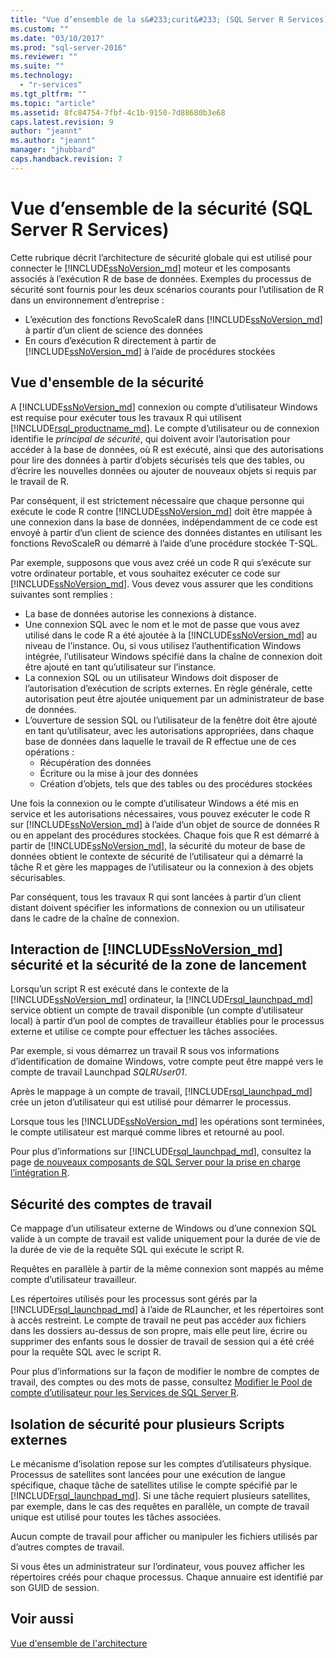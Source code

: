 ```yaml
---
title: "Vue d’ensemble de la s&#233;curit&#233; (SQL Server R Services) | Microsoft Docs"
ms.custom: ""
ms.date: "03/10/2017"
ms.prod: "sql-server-2016"
ms.reviewer: ""
ms.suite: ""
ms.technology: 
  - "r-services"
ms.tgt_pltfrm: ""
ms.topic: "article"
ms.assetid: 8fc84754-7fbf-4c1b-9150-7d88680b3e68
caps.latest.revision: 9
author: "jeannt"
ms.author: "jeannt"
manager: "jhubbard"
caps.handback.revision: 7
---
```

# Vue d’ensemble de la s&#233;curit&#233; (SQL Server R Services)

Cette rubrique décrit l’architecture de sécurité globale qui est utilisé pour connecter le [!INCLUDE[ssNoVersion_md](../../includes/ssnoversion-md.md)] moteur et les composants associés à l’exécution R de base de données. Exemples du processus de sécurité sont fournis pour les deux scénarios courants pour l’utilisation de R dans un environnement d’entreprise :

+ L’exécution des fonctions RevoScaleR dans [!INCLUDE[ssNoVersion_md](../../includes/ssnoversion-md.md)] à partir d’un client de science des données
+ En cours d’exécution R directement à partir de [!INCLUDE[ssNoVersion_md](../../includes/ssnoversion-md.md)] à l’aide de procédures stockées

## Vue d'ensemble de la sécurité

A [!INCLUDE[ssNoVersion_md](../../includes/ssnoversion-md.md)] connexion ou compte d’utilisateur Windows est requise pour exécuter tous les travaux R qui utilisent [!INCLUDE[rsql_productname_md](../../includes/rsql-productname-md.md)]. Le compte d’utilisateur ou de connexion identifie le *principal de sécurité*, qui doivent avoir l’autorisation pour accéder à la base de données, où R est exécuté, ainsi que des autorisations pour lire des données à partir d’objets sécurisés tels que des tables, ou d’écrire les nouvelles données ou ajouter de nouveaux objets si requis par le travail de R.

Par conséquent, il est strictement nécessaire que chaque personne qui exécute le code R contre [!INCLUDE[ssNoVersion_md](../../includes/ssnoversion-md.md)] doit être mappée à une connexion dans la base de données, indépendamment de ce code est envoyé à partir d’un client de science des données distantes en utilisant les fonctions RevoScaleR ou démarré à l’aide d’une procédure stockée T-SQL. 

Par exemple, supposons que vous avez créé un code R qui s’exécute sur votre ordinateur portable, et vous souhaitez exécuter ce code sur [!INCLUDE[ssNoVersion_md](../../includes/ssnoversion-md.md)]. Vous devez vous assurer que les conditions suivantes sont remplies :

+ La base de données autorise les connexions à distance.
+ Une connexion SQL avec le nom et le mot de passe que vous avez utilisé dans le code R a été ajoutée à la [!INCLUDE[ssNoVersion_md](../../includes/ssnoversion-md.md)] au niveau de l’instance. Ou, si vous utilisez l’authentification Windows intégrée, l’utilisateur Windows spécifié dans la chaîne de connexion doit être ajouté en tant qu’utilisateur sur l’instance.
+ La connexion SQL ou un utilisateur Windows doit disposer de l’autorisation d’exécution de scripts externes. En règle générale, cette autorisation peut être ajoutée uniquement par un administrateur de base de données.
+ L’ouverture de session SQL ou l’utilisateur de la fenêtre doit être ajouté en tant qu’utilisateur, avec les autorisations appropriées, dans chaque base de données dans laquelle le travail de R effectue une de ces opérations :
    + Récupération des données
    + Écriture ou la mise à jour des données 
    + Création d’objets, tels que des tables ou des procédures stockées

Une fois la connexion ou le compte d’utilisateur Windows a été mis en service et les autorisations nécessaires, vous pouvez exécuter le code R sur [!INCLUDE[ssNoVersion_md](../../includes/ssnoversion-md.md)] à l’aide d’un objet de source de données R ou en appelant des procédures stockées. Chaque fois que R est démarré à partir de [!INCLUDE[ssNoVersion_md](../../includes/ssnoversion-md.md)], la sécurité du moteur de base de données obtient le contexte de sécurité de l’utilisateur qui a démarré la tâche R et gère les mappages de l’utilisateur ou la connexion à des objets sécurisables. 

Par conséquent, tous les travaux R qui sont lancées à partir d’un client distant doivent spécifier les informations de connexion ou un utilisateur dans le cadre de la chaîne de connexion.


## Interaction de [!INCLUDE[ssNoVersion_md](../../includes/ssnoversion-md.md)] sécurité et la sécurité de la zone de lancement

Lorsqu’un script R est exécuté dans le contexte de la [!INCLUDE[ssNoVersion_md](../../includes/ssnoversion-md.md)] ordinateur, la [!INCLUDE[rsql_launchpad_md](../../includes/rsql-launchpad-md.md)] service obtient un compte de travail disponible (un compte d’utilisateur local) à partir d’un pool de comptes de travailleur établies pour le processus externe et utilise ce compte pour effectuer les tâches associées. 

Par exemple, si vous démarrez un travail R sous vos informations d’identification de domaine Windows, votre compte peut être mappé vers le compte de travail Launchpad *SQLRUser01*.

Après le mappage à un compte de travail, [!INCLUDE[rsql_launchpad_md](../../includes/rsql-launchpad-md.md)] crée un jeton d’utilisateur qui est utilisé pour démarrer le processus. 

Lorsque tous les [!INCLUDE[ssNoVersion_md](../../includes/ssnoversion-md.md)] les opérations sont terminées, le compte utilisateur est marqué comme libres et retourné au pool.

Pour plus d’informations sur [!INCLUDE[rsql_launchpad_md](../../includes/rsql-launchpad-md.md)], consultez la page [de nouveaux composants de SQL Server pour la prise en charge l’intégration R](../../advanced-analytics/r-services/new-components-in-sql-server-to-support-r-services.md).

## Sécurité des comptes de travail
Ce mappage d’un utilisateur externe de Windows ou d’une connexion SQL valide à un compte de travail est valide uniquement pour la durée de vie de la durée de vie de la requête SQL qui exécute le script R. 

Requêtes en parallèle à partir de la même connexion sont mappés au même compte d’utilisateur travailleur.

Les répertoires utilisés pour les processus sont gérés par la [!INCLUDE[rsql_launchpad_md](../../includes/rsql-launchpad-md.md)] à l’aide de RLauncher, et les répertoires sont à accès restreint. Le compte de travail ne peut pas accéder aux fichiers dans les dossiers au-dessus de son propre, mais elle peut lire, écrire ou supprimer des enfants sous le dossier de travail de session qui a été créé pour la requête SQL avec le script R.

Pour plus d’informations sur la façon de modifier le nombre de comptes de travail, des comptes ou des mots de passe, consultez [Modifier le Pool de compte d’utilisateur pour les Services de SQL Server R](../../advanced-analytics/r-services/modify-the-user-account-pool-for-sql-server-r-services.md).


## Isolation de sécurité pour plusieurs Scripts externes

Le mécanisme d’isolation repose sur les comptes d’utilisateurs physique. Processus de satellites sont lancées pour une exécution de langue spécifique, chaque tâche de satellites utilise le compte spécifié par le [!INCLUDE[rsql_launchpad_md](../../includes/rsql-launchpad-md.md)]. Si une tâche requiert plusieurs satellites, par exemple, dans le cas des requêtes en parallèle, un compte de travail unique est utilisé pour toutes les tâches associées.

Aucun compte de travail pour afficher ou manipuler les fichiers utilisés par d’autres comptes de travail.
 
Si vous êtes un administrateur sur l’ordinateur, vous pouvez afficher les répertoires créés pour chaque processus. Chaque annuaire est identifié par son GUID de session.

## Voir aussi
[Vue d'ensemble de l'architecture](../../advanced-analytics/r-services/architecture-overview-sql-server-r-services.md)